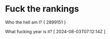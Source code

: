 # Fuck the rankings

Who the hell am I?
{ 2899151 }

What fucking year is it?
[ 2024-08-03T07:12:14Z ]
